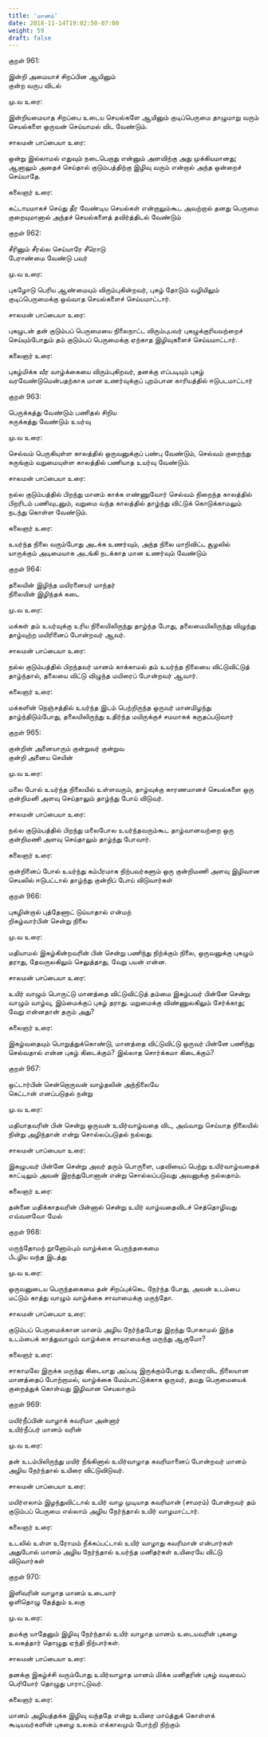 ```yaml
---
title: 'மானம்'
date: 2018-11-14T19:02:50-07:00
weight: 59
draft: false
---
```



குறள்  961:

இன்றி அமையாச் சிறப்பின ஆயினும்  
குன்ற வருப விடல்

மு.வ உரை:

இன்றியமையாத சிறப்பை உடைய செயல்களே ஆயினும் குடிப்பெருமை தாழுமாறு வரும் செயல்களை ஒருவன் செய்யாமல் விட வேண்டும்.

சாலமன் பாப்பையா உரை:

ஒன்று இல்லாமல் எதுவும் நடைபெறாது என்னும் அளவிற்கு அது முக்கியமானது; ஆனாலும் அதைச் செய்தால் குடும்பத்திற்கு இழிவு வரும் என்றால் அந்த ஒன்றைச் செய்யாதே.

கலைஞர் உரை:

கட்டாயமாகச் செய்து தீர வேண்டிய செயல்கள் என்றாலும்கூட அவற்றால் தனது பெருமை குறையுமானால் அந்தச் செயல்களைத் தவிர்த்திடல் வேண்டும்

குறள்  962:

சீரினும் சீரல்ல செய்யாரே சீரொடு  
பேராண்மை வேண்டு பவர்

மு.வ உரை:

புகழோடு பெரிய ஆண்மையும் விரும்புகின்றவர், புகழ் தோடும் வழியிலும் குடிப்பெருமைக்கு ஒவ்வாத செயல்களைச் செய்யமாட்டார்.

சாலமன் பாப்பையா உரை:

புகழுடன் தன் குடும்பப் பெருமையை நிலைநாட்ட விரும்புபவர் புகழுக்குரியவற்றைச் செய்யும்போதும் தம் குடும்பப் பெருமைக்கு ஏற்காத இழிவுகளைச் செய்யமாட்டார்.

கலைஞர் உரை:

புகழ்மிக்க வீர வாழ்க்கையை விரும்புகிறவர், தனக்கு எப்படியும் புகழ் வரவேண்டுமென்பதற்காக மான உணர்வுக்குப் புறம்பான காரியத்தில் ஈடுபடமாட்டார்

குறள்  963:

பெருக்கத்து வேண்டும் பணிதல் சிறிய  
சுருக்கத்து வேண்டும் உயர்வு

மு.வ உரை:

செல்வம் பெருகியுள்ள காலத்தில் ஒருவனுக்குப் பண்பு வேண்டும், செல்வம் குறைந்து சுருங்கும் வறுமையுள்ள காலத்தில் பணியாத உயர்வு வேண்டும்.

சாலமன் பாப்பையா உரை:

நல்ல குடும்பத்தில் பிறந்து மானம் காக்க எண்ணுவோர் செல்வம் நிறைந்த காலத்தில் பிறரிடம் பணிவுடனும், வறுமை வந்த காலத்தில் தாழ்ந்து விட்டுக் கொடுக்காமலும் நடந்து கொள்ள வேண்டும்.

கலைஞர் உரை:

உயர்ந்த நிலை வரும்போது அடக்க உணர்வும், அந்த நிலை மாறிவிட்ட சூழலில் யாருக்கும் அடிமையாக அடங்கி நடக்காத மான உணர்வும் வேண்டும்

குறள்  964:

தலையின் இழிந்த மயிரனையர் மாந்தர்  
நிலையின் இழிந்தக் கடை

மு.வ உரை:

மக்கள் தம் உயர்வுக்கு உரிய நிலையிலிருந்து தாழ்ந்த போது, தலைமையிலிருந்து விழுந்து தாழ்வுற்ற மயிரினைப் போன்றவர் ஆவர்.

சாலமன் பாப்பையா உரை:

நல்ல குடும்பத்தில் பிறந்தவர் மானம் காக்காமல் தம் உயர்ந்த நிலையை விட்டுவிட்டுத் தாழ்ந்தால், தலையை விட்டு விழுந்த மயிரைப் போன்றவர் ஆவார்.

கலைஞர் உரை:

மக்களின் நெஞ்சத்தில் உயர்ந்த இடம் பெற்றிருந்த ஒருவர் மானமிழந்து தாழ்ந்திடும்போது, தலையிலிருந்து உதிர்ந்த மயிருக்குச் சமமாகக் கருதப்படுவார்

குறள்  965:

குன்றின் அனையாரும் குன்றுவர் குன்றுவ  
குன்றி அனைய செயின்

மு.வ உரை:

மலை போல் உயர்ந்த நிலையில் உள்ளவரும், தாழ்வுக்கு காரணமானச் செயல்களை ஒரு குன்றிமனி அளவு செய்தாலும் தாழ்ந்து போய் விடுவர்.

சாலமன் பாப்பையா உரை:

நல்ல குடும்பத்தில் பிறந்து மலைபோல உயர்ந்தவரும்கூட தாழ்வானவற்றை ஒரு குன்றிமணி அளவு செய்தாலும் தாழ்ந்து போவார்.

கலைஞர் உரை:

குன்றினைப் போல் உயர்ந்து கம்பீரமாக நிற்பவர்களும் ஒரு குன்றிமணி அளவு இழிவான செயலில் ஈடுபட்டால் தாழ்ந்து குன்றிப் போய் விடுவார்கள்

குறள்  966:

புகழின்றால் புத்தேணாட் டுய்யாதால் என்மற்  
றிகழ்வார்பின் சென்று நிலை

மு.வ உரை:

மதியாமல் இகழ்கின்றவரின் பின் சென்று பணிந்து நிற்க்கும் நிலை, ஒருவனுக்கு புகழும் தராது, தேவருலகிலும் செலுத்தாது, வேறு பயன் என்ன.

சாலமன் பாப்பையா உரை:

உயிர் வாழும் பொருட்டு மானத்தை விட்டுவிட்டுத் தம்மை இகழ்பவர் பின்னே சென்று வாழும் வாழ்வு, இம்மைக்குப் புகழ் தராது. மறுமைக்கு விண்ணுலகிலும் சேர்க்காது; வேறு என்னதான் தரும் அது?

கலைஞர் உரை:

இகழ்வதையும் பொறுத்துக்கொண்டு, மானத்தை விட்டுவிட்டு ஒருவர் பின்னே பணிந்து செல்வதால் என்ன புகழ் கிடைக்கும்? இல்லாத சொர்க்கமா கிடைக்கும்?

குறள்  967:

ஒட்டார்பின் சென்றொருவன் வாழ்தலின் அந்நிலையே  
கெட்டான் எனப்படுதல் நன்று

மு.வ உரை:

மதியாதவரின் பின் சென்று ஒருவன் உயிர்வாழ்வதை விட, அவ்வாறு செய்யாத நிலையில் நின்று அழிந்தான் என்று சொல்லப்படுதல் நல்லது.

சாலமன் பாப்பையா உரை:

இகழுபவர் பின்னே சென்று அவர் தரும் பொருளை, பதவியைப் பெற்று உயிர்வாழ்வதைக் காட்டிலும் அவன் இறந்துபோனான் என்று சொல்லப்படுவது அவனுக்கு நல்லதாம்.

கலைஞர் உரை:

தன்னை மதிக்காதவரின் பின்னால் சென்று உயிர் வாழ்வதைவிடச் செத்தொழிவது எவ்வளவோ மேல்

குறள்  968:

மருந்தோமற் றூனோம்பும் வாழ்க்கை பெருந்தகைமை  
பீடழிய வந்த இடத்து

மு.வ உரை:

ஒருவனுடைய பெருந்தகைமை தன் சிறப்புக்கெட நேர்ந்த போது, அவன் உடம்பை மட்டும் காத்து வாழும் வாழ்க்கை சாவாமைக்கு மருந்தோ.

சாலமன் பாப்பையா உரை:

குடும்பப் பெருமைக்கான மானம் அழிய நேர்ந்தபோது இறந்து போகாமல் இந்த உடம்பைக் காத்துவாழும் வாழ்க்கை சாவாமைக்கு மருந்து ஆகுமோ?

கலைஞர் உரை:

சாகாமலே இருக்க மருந்து கிடையாது அப்படி இருக்கும்போது உயிரைவிட நிலையான மானத்தைப் போற்றாமல், வாழ்க்கை மேம்பாட்டுக்காக ஒருவர், தமது பெருமையைக் குறைத்துக் கொள்வது இழிவான செயலாகும்

குறள்  969:

மயிர்நீப்பின் வாழாக் கவரிமா அன்னார்  
உயிர்நீப்பர் மானம் வரின்

மு.வ உரை:

தன் உடம்பிலிருந்து மயிர் நீங்கினால் உயிர்வாழாத கவரிமானைப் போன்றவர் மானம் அழிய நேர்ந்தால் உயிரை விட்டுவிடுவர்.

சாலமன் பாப்பையா உரை:

மயிர்எலாம் இழந்துவிட்டால் உயிர் வாழ முடியாத கவரிமான் (சாமரம்) போன்றவர் தம் குடும்பப் பெருமை எல்லாம் அழிய நேர்ந்தால் உயிர் வாழமாட்டார்.

கலைஞர் உரை:

உடலில் உள்ள உரோமம் நீக்கப்பட்டால் உயிர் வாழாது கவரிமான் என்பார்கள் அதுபோல் மானம் அழிய நேர்ந்தால் உயர்ந்த மனிதர்கள் உயிரையே விட்டு விடுவார்கள்

குறள்  970:

இளிவரின் வாழாத மானம் உடையார்  
ஒளிதொழு தேத்தும் உலகு

மு.வ உரை:

தமக்கு யாதேனும் இழிவு நேர்ந்தால் உயிர் வாழாத மானம் உடையவரின் புகழை உலகத்தார் தொழுது ஏந்தி நிற்பார்கள்.

சாலமன் பாப்பையா உரை:

தனக்கு இகழ்ச்சி வரும்போது உயிர்வாழாத மானம் மிக்க மனிதரின் புகழ் வடிவைப் பெரியோர் தொழுது பாராட்டுவர்.

கலைஞர் உரை:

மானம் அழியத்தக்க இழிவு வந்ததே என்று உயிரை மாய்த்துக் கொள்ளக் கூடியவர்களின் புகழை உலகம் எக்காலமும் போற்றி நிற்கும்